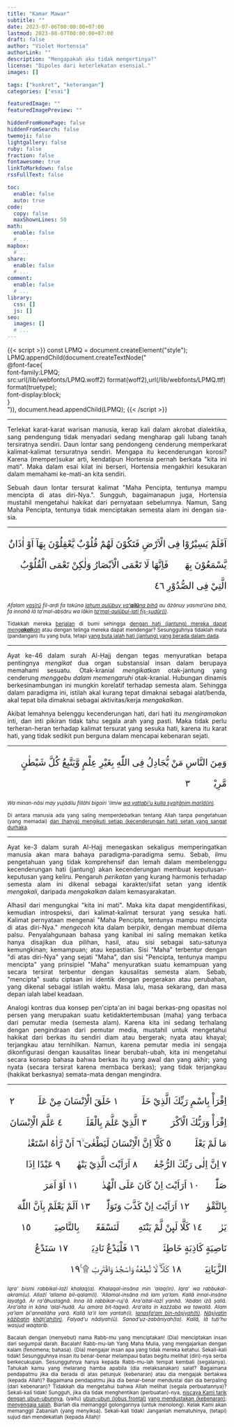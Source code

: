```yaml
---
title: "Kamar Mawar"
subtitle: ""
date: 2023-07-06T00:00:00+07:00
lastmod: 2023-08-07T00:00:00+07:00
draft: false
author: "Violet Hortensia"
authorLink: ""
description: "Mengapakah aku tidak mengertinya?"
license: "Dipoles dari keterlekatan esensial."
images: []

tags: ["konkret", "keterangan"]
categories: ["esai"]

featuredImage: ""
featuredImagePreview: ""

hiddenFromHomePage: false
hiddenFromSearch: false
twemoji: false
lightgallery: false
ruby: false
fraction: false
fontawesome: true
linkToMarkdown: false
rssFullText: false

toc:
  enable: false
  auto: true
code:
  copy: false
  maxShownLines: 50
math:
  enable: false
  # ...
mapbox:
  # ...
share:
  enable: false
  # ...
comment:
  enable: false
  # ...
library:
  css: []
  js: []
seo:
  images: []
  # ...
---
```


<!--more-->

{{< script >}}
const LPMQ = document.createElement("style");
LPMQ.appendChild(document.createTextNode("\
@font-face{\
font-family:LPMQ;\
src:url(/lib/webfonts/LPMQ.woff2) format(woff2),url(/lib/webfonts/LPMQ.ttf) format(truetype);\
font-display:block;\
}\
")), document.head.appendChild(LPMQ);
{{< /script >}}

---

<div style="text-align:justify">

Terlekat karat-karat warisan manusia, kerap kali dalam akrobat dialektika, sang pendengung tidak menyadari sedang
mengharap gali lubang tanah tersiratnya sendiri. Daun lontar sang pendongeng cenderung memperkarat kalimat-kalimat
tersuratnya sendiri. Mengapa itu kecenderungan korosi? Karena (memper)sukar arti, kendatipun Hortensia pernah berkata
"kita ini mati". Maka dalam esai kilat ini berseri, Hortensia mengakhiri kesukaran dalam memahami ke-mati-an kita
sendiri.

Sebuah daun lontar tersurat kalimat "Maha Pencipta, tentunya mampu mencipta di atas diri-Nya.". Sungguh, bagaimanapun
juga, Hortensia mustahil mengetahui hakikat dari pernyataan sebelumnya. Namun, Sang Maha Pencipta, tentunya tidak
menciptakan semesta alam ini dengan sia-sia.

---

</div>

<div style="font-family:LPMQ;font-size:1.332rem;line-height:48.1px;margin-top:3.7px;text-align:initial;direction:rtl">
اَفَلَمْ يَسِيْرُوْا فِى الْاَرْضِ فَتَكُوْنَ لَهُمْ قُلُوْبٌ يَّعْقِلُوْنَ بِهَآ اَوْ اٰذَانٌ يَّسْمَعُوْنَ بِهَاۚ فَاِنَّهَا لَا تَعْمَى الْاَبْصَارُ وَلٰكِنْ تَعْمَى الْقُلُوْبُ الَّتِيْ فِى الصُّدُوْرِ ٤٦
</div>

<div style="text-align:justify">

<sub><i>Afalam <u>yasīrū</u> fil-arḍi fa takūna <u>lahum qulūbuy ya<b>‘qilū</b>na bihā</u> au āżānuy yasma‘ūna bihā, fa innahā lā ta‘mal-abṣāru wa lākin <u>ta‘mal-qulūbul-latī fiṣ-ṣudūr(i)</u>.</i></sub>

<sub>Tidakkah mereka <u>berjalan</u> di bumi sehingga <u>dengan hati (jantung) mereka dapat <i>meng<b>akal</b>kan</i></u> atau dengan telinga mereka dapat mendengar? Sesungguhnya tidaklah mata (pandangan) itu yang buta, tetapi <u>yang buta ialah hati (jantung) yang berada dalam dada</u>.</sub>

---

Ayat ke-46 dalam surah Al-Ḥajj dengan tegas menyuratkan betapa pentingnya *mengikat* dua organ substansial insan dalam
berupaya memahami sesuatu. Otak-kranial *mengikatkan* otak-jantung yang cenderung *menggebu dalam memengaruhi*
otak-kranial. Hubungan dinamis berkesinambungan ini mungkin korelatif terhadap semesta alam. Sehingga dalam paradigma
ini, istilah akal kurang tepat dimaknai sebagai alat/benda, akal tepat bila dimaknai sebagai aktivitas/kerja
*mengakalkan*.

Akibat lemahnya belenggu kecenderungan hati, dari hati itu *mengiramakan* inti, dan inti pikiran tidak tahu segala arah
yang pasti. Maka tidak perlu terheran-heran terhadap kalimat tersurat yang sesuka hati, karena itu karat hati, yang
tidak sedikit pun berguna dalam mencapai kebenaran sejati.

---

</div>

<div style="font-family:LPMQ;font-size:1.332rem;line-height:48.1px;margin-top:3.7px;text-align:initial;direction:rtl">
وَمِنَ النَّاسِ مَنْ يُّجَادِلُ فِى اللّٰهِ بِغَيْرِ عِلْمٍ وَّيَتَّبِعُ كُلَّ شَيْطٰنٍ مَّرِيْدٍۙ ٣
</div>

<div style="text-align:justify">

<sub><i>Wa minan-nāsi may yujādilu fillāhi bigairi ‘ilmiw <u>wa yattabi‘u kulla syaiṭānim marīd(in)</u>.</i></sub>

<sub>Di antara manusia ada yang saling memperdebatkan tentang Allah tanpa pengetahuan (yang memadai) <u>dan (hanya) mengikuti setiap (kecenderungan hati) setan yang sangat durhaka</u>.</sub>

---

Ayat ke-3 dalam surah Al-Ḥajj menegaskan sekaligus memperingatkan manusia akan mara bahaya paradigma-paradigma semu.
Sebab, ilmu pengetahuan yang tidak komprehensif dan lemah dalam membelenggu kecenderungan hati (jantung) akan
kecenderungan membuat keputusan-keputusan yang keliru. Pengaruh *perikatan* yang kurang harmonis terhadap semesta alam
ini dikenal sebagai karakter/sifat setan yang identik *mengakali*, daripada *mengakalkan* dalam kemasyarakatan.

Alhasil dari mengungkai "kita ini mati". Maka kita dapat mengidentifikasi, kemudian introspeksi, dari kalimat-kalimat
tersurat yang sesuka hati. Kalimat pernyataan mengenai "Maha Pencipta, tentunya mampu mencipta di atas diri-Nya."
*mengecoh* kita dalam berpikir, dengan membuat dilema palsu. Penyalahgunaan bahasa yang kanibal ini saling memakan
ketika hanya disajikan dua pilihan, hasil, atau sisi sebagai satu-satunya kemungkinan; kemampuan; atau kepastian. Sisi
"Maha" terbentur dengan "di atas diri-Nya" yang sejati "Maha", dan sisi "Pencipta, tentunya mampu mencipta" yang
prinsipiel "Maha" menyuratkan suatu kemampuan yang secara tersirat terbentur dengan kausalitas semesta alam. Sebab,
"mencipta" suatu ciptaan ini identik dengan pergerakan atau perubahan, yang dikenal sebagai istilah waktu. Masa lalu,
masa sekarang, dan masa depan ialah label keadaan.

Analogi kontras dua konsep pen'cipta'an ini bagai berkas-png opasitas nol persen yang merupakan suatu ketidaktertembusan
(maha) yang terbaca dari pemutar media (semesta alam). Karena kita ini sedang terhalang dengan pengindraan dari pemutar
media, mustahil untuk mengetahui hakikat dari berkas itu sendiri diam atau bergerak; nyata atau khayal; terjangkau atau
ternihilkan. Namun, karena pemutar media ini sengaja dikonfigurasi dengan kausalitas linear berubah-ubah, kita ini
mengetahui secara konsep bahasa bahwa berkas itu yang awal dan yang akhir; yang nyata (secara tersirat karena membaca
berkas); yang tidak terjangkau (hakikat berkasnya) semata-mata dengan mengindra.

---

</div>

<div style="font-family:LPMQ;font-size:1.332rem;line-height:48.1px;margin-top:3.7px;text-align:initial;direction:rtl">
اِقْرَأْ بِاسْمِ رَبِّكَ الَّذِيْ خَلَقَۚ ١ خَلَقَ الْاِنْسَانَ مِنْ عَلَقٍۚ ٢ اِقْرَأْ وَرَبُّكَ الْاَكْرَمُۙ ٣ الَّذِيْ عَلَّمَ بِالْقَلَمِۙ ٤ عَلَّمَ الْاِنْسَانَ مَا لَمْ يَعْلَمْۗ ٥ كَلَّآ اِنَّ الْاِنْسَانَ لَيَطْغٰىٓ ۙ٦ اَنْ رَّاٰهُ اسْتَغْنٰىۗ ٧ اِنَّ اِلٰى رَبِّكَ الرُّجْعٰىۗ ٨ اَرَاَيْتَ الَّذِيْ يَنْهٰىۙ ٩ عَبْدًا اِذَا صَلّٰىۗ ١٠ اَرَاَيْتَ اِنْ كَانَ عَلَى الْهُدٰىٓۙ ١١ اَوْ اَمَرَ بِالتَّقْوٰىۗ ١٢ اَرَاَيْتَ اِنْ كَذَّبَ وَتَوَلّٰىۗ ١٣ اَلَمْ يَعْلَمْ بِاَنَّ اللّٰهَ يَرٰىۗ ١٤ كَلَّا لَىِٕنْ لَّمْ يَنْتَهِ ەۙ لَنَسْفَعًاۢ بِالنَّاصِيَةِۙ ١٥ نَاصِيَةٍ كَاذِبَةٍ خَاطِئَةٍۚ ١٦ فَلْيَدْعُ نَادِيَهٗۙ ١٧ سَنَدْعُ الزَّبَانِيَةَۙ ١٨ كَلَّاۗ لَا تُطِعْهُ وَاسْجُدْ وَاقْتَرِبْ ۩ ࣖ١٩
</div>

<div style="text-align:justify">

<sub><i>Iqra' bismi rabbikal-lażī khalaq(a). Khalaqal-insāna min ‘alaq(in). Iqra' wa rabbukal-akram(u). Allażī ‘allama bil-qalam(i). ‘Allamal-insāna mā lam ya‘lam. Kallā innal-insāna layaṭgā. Ar ra'āhustagnā. Inna ilā rabbikar-ruj‘ā. Ara'aital-lażī yanhā. ‘Abdan iżā ṣallā. Ara'aita in kāna ‘alal-hudā. Au amara bit-taqwā. Ara'aita in każżaba wa tawallā. Alam ya‘lam bi'annallāha yarā. Kallā la'il lam yantah(i), <u>lanasfa‘am bin-nāṣiyah(ti)</u>. <u>Nāṣiyatin</u> <u>kāżibatin</u> <u>khāṭi'ah(tin)</u>. Falyad‘u nādiyah(ū). Sanad‘uz-zabāniyah(ta). Kallā, lā tuṭi‘hu wasjud waqtarib.</i></sub>

<sub>Bacalah dengan (menyebut) nama Rabb-mu yang menciptakan! (Dia) menciptakan insan dari segumpal darah. Bacalah! Rabb-mu-lah Yang Maha Mulia, yang mengajarkan dengan kalam (fenomena; bahasa). (Dia) mengajar insan apa yang tidak mereka ketahui. Sekali-kali tidak! Sesungguhnya insan itu benar-benar melampaui batas begitu melihat (diri)-nya serba berkecukupan. Sesungguhnya hanya kepada Rabb-mu-lah tempat kembali (segalanya). Tahukah kamu yang melarang hamba apabila (dia melaksanakan) salat? Bagaimana pendapatmu jika dia berada di atas petunjuk (kebenaran) atau dia mengajak bertakwa (kepada Allah)? Bagaimana pendapatmu jika dia benar-benar mendustai dan dia berpaling (dari kebenaran)? Tidakkah dia mengetahui bahwa Allah melihat (segala perbuatannya)? Sekali-kali tidak! Sungguh, jika dia tidak menghentikan (perbuatan)-nya, <u>niscaya Kami tarik dengan ubun-ubunnya</u>, (yaitu) <u>ubun-ubun (lobus frontal)</u> <u>yang mendustakan (kebenaran)</u>; <u>menyengaja salah</u>. Biarlah dia memanggil golongannya (untuk menolong). Kelak Kami akan memanggil Zabaniah (yang menyiksa). Sekali-kali tidak! Janganlah mematuhinya, (tetapi) sujud dan mendekatlah (kepada Allah)!</sub>

</div>
